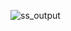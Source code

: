 ![ss_output](https://user-images.githubusercontent.com/61009807/136096657-0075e97a-b56b-4cfe-984f-29fa42f5d004.png)
